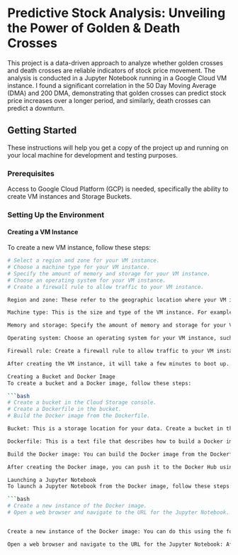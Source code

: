 # Predictive Stock Analysis: Unveiling the Power of Golden & Death Crosses

This project is a data-driven approach to analyze whether golden crosses and death crosses are reliable indicators of stock price movement. The analysis is conducted in a Jupyter Notebook running in a Google Cloud VM instance. I found a significant correlation in the 50 Day Moving Average (DMA) and 200 DMA, demonstrating that golden crosses can predict stock price increases over a longer period, and similarly, death crosses can predict a downturn.

## Getting Started

These instructions will help you get a copy of the project up and running on your local machine for development and testing purposes.

### Prerequisites

Access to Google Cloud Platform (GCP) is needed, specifically the ability to create VM instances and Storage Buckets.

### Setting Up the Environment

#### Creating a VM Instance

To create a new VM instance, follow these steps:

```bash
# Select a region and zone for your VM instance.
# Choose a machine type for your VM instance.
# Specify the amount of memory and storage for your VM instance.
# Choose an operating system for your VM instance.
# Create a firewall rule to allow traffic to your VM instance.

Region and zone: These refer to the geographic location where your VM instance will be hosted. For instance, you could choose the region "us-central1" and the zone "us-central1-a".

Machine type: This is the size and type of the VM instance. For example, "n1-standard-1" is a 1 vCPU, 3.75 GB memory machine.

Memory and storage: Specify the amount of memory and storage for your VM instance. For example, you might specify 8 GB of memory and 100 GB of storage.

Operating system: Choose an operating system for your VM instance, such as "Ubuntu 18.04 LTS".

Firewall rule: Create a firewall rule to allow traffic to your VM instance. For instance, a firewall rule might allow traffic on port 80 (HTTP) and port 443 (HTTPS).

After creating the VM instance, it will take a few minutes to boot up. Once booted up, you can connect to it using SSH.

Creating a Bucket and Docker Image
To create a bucket and a Docker image, follow these steps:

```bash
# Create a bucket in the Cloud Storage console.
# Create a Dockerfile in the bucket.
# Build the Docker image from the Dockerfile.

Bucket: This is a storage location for your data. Create a bucket in the Cloud Storage console.

Dockerfile: This is a text file that describes how to build a Docker image. You can create a Dockerfile in the bucket.

Build the Docker image: You can build the Docker image from the Dockerfile using the following command: docker build -t <image_name> .

After creating the Docker image, you can push it to the Docker Hub using the following command: docker push <image_name>

Launching a Jupyter Notebook
To launch a Jupyter Notebook from the Docker image, follow these steps:

```bash
# Create a new instance of the Docker image.
# Open a web browser and navigate to the URL for the Jupyter Notebook.


Create a new instance of the Docker image: You can do this using the following command: docker run -it -p 8888:8888 <image_name>

Open a web browser and navigate to the URL for the Jupyter Notebook: After creating a new instance of the Docker image, open a web browser and navigate to `http://localhost:
